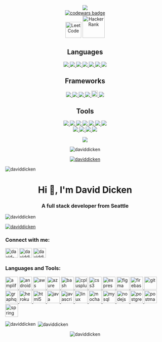 <p align="center">
  <img src = "https://github-readme-stats.vercel.app/api?username=daviddicken&show_icons=true&theme=onedark"><br>
  <a target="_blank" href="https://www.codewars.com/users/daviddicken"><img src="https://www.codewars.com/users/daviddicken/badges/large" alt="codewars badge" /></a> <br>
  <a href="https://leetcode.com/daviddicken/"><img src="https://upload.wikimedia.org/wikipedia/commons/a/ab/LeetCode_logo_white_no_text.svg" alt="LeetCode" width="50" height="50"/></a>
  <!-- <a><img src="https://upload.wikimedia.org/wikipedia/commons/4/40/HackerRank_Icon-1000px.png" alt="HackerRank" width="80" height="80"/></a> -->
  <a href="https://www.hackerrank.com/davidfromseattle/hackos"><img src="https://upload.wikimedia.org/wikipedia/commons/6/65/HackerRank_logo.png" alt="HackerRank" width="70" height="70"/></a>
  
 


<h2 align="center" id="Lang">Languages</h2>
<p align="center">
  <a href = "https://github.com/daviddicken/data-structures-and-algorithms/blob/master/README.md">
    <img src = "https://img.shields.io/badge/-Java-5382a1?style=flat&logo=java&logoColor=f8a520">
  </a>
  <a href = "https://github.com/daviddicken/data-structures-and-algorithms/blob/master/c%2B%2B/README.md">
    <img src = "https://img.shields.io/badge/-C++-1572B6?style=flat&logo=c%2B%2B&logoColor=white">
  </a>
  <a href = "#Lang">
    <img src = "https://img.shields.io/badge/-Shell-ffffff?style=flat&logo=linux&logoColor=333333">
  </a>
  <a href = "#Lang">
    <img src = "https://img.shields.io/badge/-Visual Basic-c7c6c3?style=flat&logo=visual%20studio&logoColor=0078d7">
  </a>
  <a href = "#Lang">
    <img src = "https://img.shields.io/badge/-JavaScript-323330?style=flat&logo=javascript&logoColor=f0db4f"> 
  </a>
  <a href = "#Lang">
    <img src = "https://img.shields.io/badge/-HTML5-E34F26?style=flat&logo=html5&logoColor=white">
  </a>
  <a href = "#Lang">
    <img src = "https://img.shields.io/badge/-CSS3-1572B6?style=flat&logo=css3&logoColor=white">
  </a>
<!--   <img src = "https://img.shields.io/badge/Python%20-%2314354C.svg?style=flat&logo=python&logoColor=ffffff"> -->

   
</p>
<h2 align="center">Frameworks</h2>
<p align="center">
  <a href="#Lang">
    <img src="https://img.shields.io/badge/jQuery%20-%230769AD.svg?style=flat&logo=jquery&logoColor=00c8ff">
    <img src="https://img.shields.io/badge/Bootstrap%20-%23563d7C.svg?style=flat&logo=bootstrap&logoColor=00c8ff">
    <img src="https://img.shields.io/badge/-Express.js-787878?style=flat">
    <img src="https://img.shields.io/badge/Spring-%6db33f.svg?style=flat&logo=Spring&logoColor=white">  
    <img src="https://docs.amplify.aws/assets/logo-dark.svg" alt="amplify" width="20" height="20"/>
    <img src="http://img.shields.io/badge/-Amplify-000000?style=flat&logo=none">
  </a>
  
  
  
<!--   <img src="https://img.shields.io/badge/.NET Core-net%23239120.svg?style=flat&logo=dot-net&logoColor=00c8ff"> -->
<!--   <img src="https://img.shields.io/badge/-React-000000?style=flat&logo=react&logoColor=00c8ff"> -->
<!--   <img src="https://img.shields.io/badge/Django%20-%23092E20.svg?style=flat&logo=django&logoColor=00c8ff"> -->
  
 <!-- <img src="https://img.shields.io/badge/AndroidSDK-%23563D7C.svg?style=flat&logo=android&logoColor=00c8ff">
  <img src="https://img.shields.io/badge/AndroidSDK-%23563D7C.svg?style=flat&logo=android&logoColor=00c8ff">
  <img src="https://img.shields.io/badge/AndroidSDK-%23563D7C.svg?style=flat&logo=android&logoColor=00c8ff"> -->
  
  
<!--   <img src="https://img.shields.io/badge/Material%20UI%20-%230081CB.svg?style=flat&logo=material-ui&logoColor=00c8ff"> -->
<!--   <img src="https://img.shields.io/badge/Xamarin%20Forms-%233498DB.svg?style=flat&logo=xamarin&logoColor=00c8ff"> -->
</p>
<h2 align="center">Tools</h2>
<p align="center">
<a href="#Lang">
  <img src="https://img.shields.io/badge/-Node.js-3C873A?style=flat&logo=Node.js&logoColor=white">
  <img src="http://img.shields.io/badge/-Github-000000?style=flat&logo=github&logoColor=FFFFFF">
  <img src="http://img.shields.io/badge/-VS%20Code-0078d7?style=flat&logo=visual%20studio%20code&logoColor=white">
  <img src="http://img.shields.io/badge/-Visual%20Studio-e2daf1?style=flat&logo=visual%20studio&logoColor=5d2b90">
  <!-- <img src="http://img.shields.io/badge/-Visual%20Studio-5d2b90?style=flat&logo=visual%20studio&logoColor=white"> -->
  <img src="http://img.shields.io/badge/-IntelliJ-000000?style=flat&logo=jetbrains&logoColor=white"> 
  <img src="https://img.shields.io/badge/Android Studio-073042.svg?style=flat&logo=android&logoColor=3ddc84">
  <!-- <img src="https://img.shields.io/badge/Android Studio-ffffff.svg?style=flat&logo=android&logoColor=3ddc84"> -->



  <img src="http://img.shields.io/badge/-Heroku-430098?style=flat&logo=heroku&logoColor=white">
  <br>
  <img src="https://img.shields.io/badge/AWS%20-%230072C6.svg?style=flat&logo=amazon&logoColor=00c8ff">
  <img src="https://img.shields.io/badge/SQL-CC2927?style=flat&logo=sql&logoColor=00c8ff">
  <img src="https://img.shields.io/badge/Postgres-%23316192.svg?style=flat&logo=postgresql&logoColor=00c8ff">
  <img src="https://img.shields.io/badge/Android Studio-%23316192.svg?style=flat&logo=android&logoColor=00c8ff">
 </a>
 </p>
 <p align="center">
  <img src="https://github-readme-stats.vercel.app/api/top-langs/?username=daviddicken&layout=compact)](https://github.com/anuraghazra/github-readme-stats&theme=onedark">
 </p>
 
<p align="center"><img src="https://github-readme-streak-stats.herokuapp.com/?user=daviddicken&theme=onedark" alt="daviddicken" /></p>
<p align="center"> <a href="https://github.com/ryo-ma/github-profile-trophy"><img src="https://github-profile-trophy.vercel.app/?username=daviddicken" alt="daviddicken" /></a> </p>
<p align="left"> <img src="https://komarev.com/ghpvc/?username=daviddicken&label=Profile%20views&color=0e75b6&style=flat" alt="daviddicken" /> </p>
<!-- <p >
[![Top Langs](https://github-readme-stats.vercel.app/api/top-langs/?username=daviddicken&layout=compact)](https://github.com/anuraghazra/github-readme-stats)
</p> 
[![Top Langs]("https://github-readme-stats.vercel.app/api/top-langs/?username=daviddicken&layout=compact)](https://github.com/anuraghazra/github-readme-stats&theme=onedark") -->

<!-- Scraps------------------------------------>
<!-- <img src="http://img.shields.io/badge/-Git-F1502F?style=flat&logo=git&logoColor=FFFFFF"> -->
<!-- <img src="http://img.shields.io/badge/-VS%20Code-007ACC?style=flat&logo=visual%20studio%20code&logoColor=white"> -->
<!-- <img src="https://img.shields.io/badge/Spring-%a4c639.svg?style=flat&logo=Spring&logoColor=white"> -->
<!-- <img src="https://img.shields.io/badge/Android Studio-%c7c6c3.svg?style=flat&logo=android&logoColor=3ddc84"> -->


<h1 align="center">Hi 👋, I'm David Dicken</h1>
<h3 align="center">A full stack developer from Seattle</h3>
<p align="left"> <img src="https://komarev.com/ghpvc/?username=daviddicken&label=Profile%20views&color=0e75b6&style=flat" alt="daviddicken" /> </p>
<p align="left"> <a href="https://github.com/ryo-ma/github-profile-trophy"><img src="https://github-profile-trophy.vercel.app/?username=daviddicken" alt="daviddicken" /></a> </p>
<h3 align="left">Connect with me:</h3>
<p align="left" background="white">
<a href="https://linkedin.com/in/david-dicken" target="blank"><img align="center" src="https://cdn.jsdelivr.net/npm/simple-icons@3.0.1/icons/linkedin.svg" alt="david-dicken" height="30" width="40" /></a>
<a href="https://www.hackerrank.com/daviddicken" target="blank"><img align="center" src="https://cdn.jsdelivr.net/npm/simple-icons@3.0.1/icons/hackerrank.svg" alt="daviddicken" height="30" width="40" /></a>
<a href="https://www.leetcode.com/daviddicken" target="blank"><img align="center" src="https://cdn.jsdelivr.net/npm/simple-icons@3.0.1/icons/leetcode.svg" alt="daviddicken" height="30" width="40" /></a>
</p>
<h3 align="left">Languages and Tools:</h3>
<p align="left"> <a href="https://aws.amazon.com/amplify/" target="_blank"> <img src="https://docs.amplify.aws/assets/logo-dark.svg" alt="amplify" width="40" height="40"/> </a> <a href="https://developer.android.com" target="_blank"> <img src="https://devicons.github.io/devicon/devicon.git/icons/android/android-original-wordmark.svg" alt="android" width="40" height="40"/> </a> <a href="https://aws.amazon.com" target="_blank"> <img src="https://devicons.github.io/devicon/devicon.git/icons/amazonwebservices/amazonwebservices-original-wordmark.svg" alt="aws" width="40" height="40"/> </a> <a href="https://azure.microsoft.com/en-in/" target="_blank"> <img src="https://www.vectorlogo.zone/logos/microsoft_azure/microsoft_azure-icon.svg" alt="azure" width="40" height="40"/> </a> <a href="https://www.gnu.org/software/bash/" target="_blank"> <img src="https://www.vectorlogo.zone/logos/gnu_bash/gnu_bash-icon.svg" alt="bash" width="40" height="40"/> </a> <a href="https://www.w3schools.com/cpp/" target="_blank"> <img src="https://devicons.github.io/devicon/devicon.git/icons/cplusplus/cplusplus-original.svg" alt="cplusplus" width="40" height="40"/> </a> <a href="https://www.w3schools.com/css/" target="_blank"> <img src="https://devicons.github.io/devicon/devicon.git/icons/css3/css3-original-wordmark.svg" alt="css3" width="40" height="40"/> </a> <a href="https://expressjs.com" target="_blank"> <img src="https://devicons.github.io/devicon/devicon.git/icons/express/express-original-wordmark.svg" alt="express" width="40" height="40"/> </a> <a href="https://www.figma.com/" target="_blank"> <img src="https://www.vectorlogo.zone/logos/figma/figma-icon.svg" alt="figma" width="40" height="40"/> </a> <a href="https://firebase.google.com/" target="_blank"> <img src="https://www.vectorlogo.zone/logos/firebase/firebase-icon.svg" alt="firebase" width="40" height="40"/> </a> <a href="https://git-scm.com/" target="_blank"> <img src="https://www.vectorlogo.zone/logos/git-scm/git-scm-icon.svg" alt="git" width="40" height="40"/> </a> <a href="https://graphql.org" target="_blank"> <img src="https://www.vectorlogo.zone/logos/graphql/graphql-icon.svg" alt="graphql" width="40" height="40"/> </a> <a href="https://heroku.com" target="_blank"> <img src="https://www.vectorlogo.zone/logos/heroku/heroku-icon.svg" alt="heroku" width="40" height="40"/> </a> <a href="https://www.w3.org/html/" target="_blank"> <img src="https://devicons.github.io/devicon/devicon.git/icons/html5/html5-original-wordmark.svg" alt="html5" width="40" height="40"/> </a> <a href="https://www.java.com" target="_blank"> <img src="https://devicons.github.io/devicon/devicon.git/icons/java/java-original-wordmark.svg" alt="java" width="40" height="40"/> </a> <a href="https://developer.mozilla.org/en-US/docs/Web/JavaScript" target="_blank"> <img src="https://devicons.github.io/devicon/devicon.git/icons/javascript/javascript-original.svg" alt="javascript" width="40" height="40"/> </a> <a href="https://www.linux.org/" target="_blank"> <img src="https://devicons.github.io/devicon/devicon.git/icons/linux/linux-original.svg" alt="linux" width="40" height="40"/> </a> <a href="https://mochajs.org" target="_blank"> <img src="https://www.vectorlogo.zone/logos/mochajs/mochajs-icon.svg" alt="mocha" width="40" height="40"/> </a> <a href="https://www.mysql.com/" target="_blank"> <img src="https://devicons.github.io/devicon/devicon.git/icons/mysql/mysql-original-wordmark.svg" alt="mysql" width="40" height="40"/> </a> <a href="https://nodejs.org" target="_blank"> <img src="https://devicons.github.io/devicon/devicon.git/icons/nodejs/nodejs-original-wordmark.svg" alt="nodejs" width="40" height="40"/> </a> <a href="https://www.postgresql.org" target="_blank"> <img src="https://devicons.github.io/devicon/devicon.git/icons/postgresql/postgresql-original-wordmark.svg" alt="postgresql" width="40" height="40"/> </a> <a href="https://postman.com" target="_blank"> <img src="https://www.vectorlogo.zone/logos/getpostman/getpostman-icon.svg" alt="postman" width="40" height="40"/> </a> <a href="https://spring.io/" target="_blank"> <img src="https://www.vectorlogo.zone/logos/springio/springio-icon.svg" alt="spring" width="40" height="40"/> </a> </p>
<p><img align="left" src="https://github-readme-stats.vercel.app/api/top-langs?username=daviddicken&show_icons=true&locale=en&layout=compact" alt="daviddicken" /></p>
<p>&nbsp;<img align="center" src="https://github-readme-stats.vercel.app/api?username=daviddicken&show_icons=true&locale=en" alt="daviddicken" /></p>
<p align="center"><img align="center" src="https://github-readme-streak-stats.herokuapp.com/?user=daviddicken&" alt="daviddicken" /></p> 


